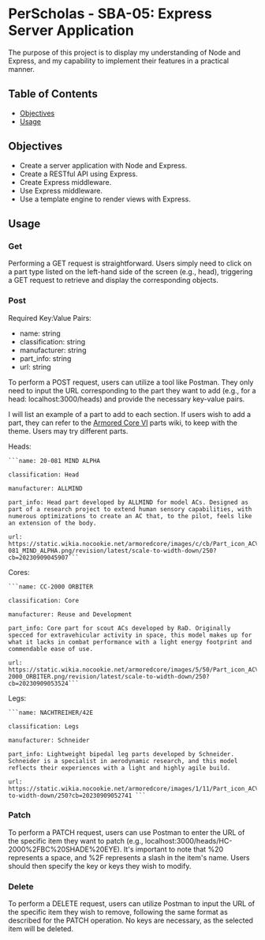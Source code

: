 # PerScholas - SBA-05: Express Server Application

The purpose of this project is to display my understanding of Node and Express, and my capability to implement their features in a practical manner.

## Table of Contents

- [Objectives](#objectives)
- [Usage](#usage)

## Objectives

- Create a server application with Node and Express.
- Create a RESTful API using Express.
- Create Express middleware.
- Use Express middleware.
- Use a template engine to render views with Express.

## Usage

### Get
Performing a GET request is straightforward. Users simply need to click on a part type listed on the left-hand side of the screen (e.g., head), triggering a GET request to retrieve and display the corresponding objects.

### Post
Required Key:Value Pairs:
- name: string
- classification: string
- manufacturer: string
- part_info: string
- url: string

To perform a POST request, users can utilize a tool like Postman. They only need to input the URL corresponding to the part they want to add (e.g., for a head: localhost:3000/heads) and provide the necessary key-value pairs. 

I will list an example of a part to add to each section. If users wish to add a part, they can refer to the [Armored Core VI](https://armoredcore.fandom.com/wiki/ARMORED_CORE_VI_FIRES_OF_RUBICON/Parts) parts wiki, to keep with the theme. Users may try different parts.

Heads:

    ```name: 20-081 MIND ALPHA

    classification: Head

    manufacturer: ALLMIND

    part_info: Head part developed by ALLMIND for model ACs. Designed as part of a research project to extend human sensory capabilities, with numerous optimizations to create an AC that, to the pilot, feels like an extension of the body.

    url: https://static.wikia.nocookie.net/armoredcore/images/c/cb/Part_icon_ACVI_20-081_MIND_ALPHA.png/revision/latest/scale-to-width-down/250?cb=20230909045907```

Cores:

    ```name: CC-2000 ORBITER

    classification: Core

    manufacturer: Reuse and Development

    part_info: Core part for scout ACs developed by RaD. Originally specced for extravehicular activity in space, this model makes up for what it lacks in combat performance with a light energy footprint and commendable ease of use.

    url: https://static.wikia.nocookie.net/armoredcore/images/5/50/Part_icon_ACVI_CC-2000_ORBITER.png/revision/latest/scale-to-width-down/250?cb=20230909053524```

Legs:

    ```name: NACHTREIHER/42E

    classification: Legs

    manufacturer: Schneider

    part_info: Lightweight bipedal leg parts developed by Schneider. Schneider is a specialist in aerodynamic research, and this model reflects their experiences with a light and highly agile build.

    url: https://static.wikia.nocookie.net/armoredcore/images/1/11/Part_icon_ACVI_NACHTREIHER_42E.png/revision/latest/scale-to-width-down/250?cb=20230909052741 ```

### Patch
To perform a PATCH request, users can use Postman to enter the URL of the specific item they want to patch (e.g., localhost:3000/heads/HC-2000%2FBC%20SHADE%20EYE). It's important to note that %20 represents a space, and %2F represents a slash in the item's name. Users should then specify the key or keys they wish to modify.


### Delete
To perform a DELETE request, users can utilize Postman to input the URL of the specific item they wish to remove, following the same format as described for the PATCH operation. No keys are necessary, as the selected item will be deleted.